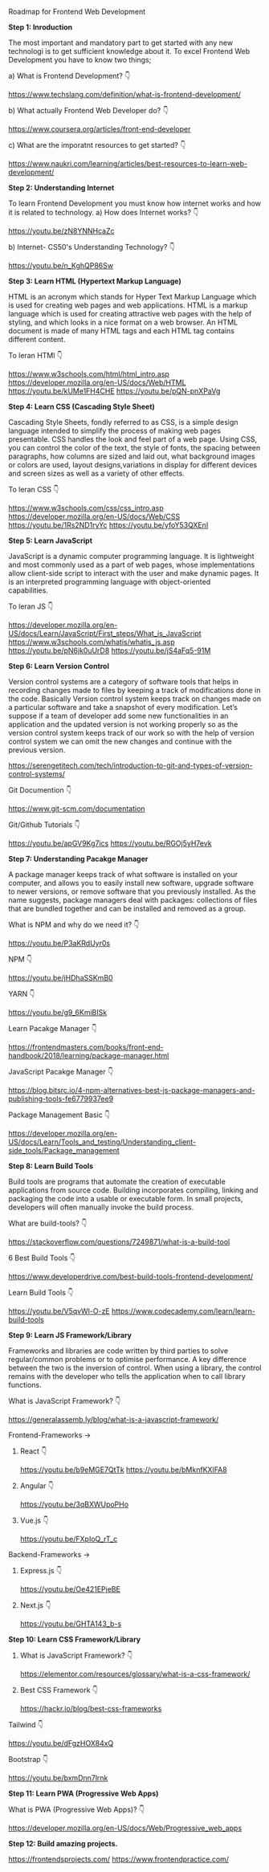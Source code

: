 Roadmap for Frontend Web Development

<strong>Step 1: Inroduction</strong> 

The most important and mandatory part to get started with any new technologi is to get sufficient knowledge about it.
To excel Frontend Web Development you have to know two things;

a) What is Frontend Development? 👇

https://www.techslang.com/definition/what-is-frontend-development/

b) What actually Frontend Web Developer do? 👇

https://www.coursera.org/articles/front-end-developer

c) What are the imporatnt resources to get started? 👇

https://www.naukri.com/learning/articles/best-resources-to-learn-web-development/

<strong>Step 2: Understanding Internet</strong>

To learn Frontend Development you must know how internet works and how it is related to technology.
a) How does Internet works? 👇

https://youtu.be/zN8YNNHcaZc

b) Internet- CS50's Understanding Technology? 👇

https://youtu.be/n_KghQP86Sw

<strong>Step 3: Learn HTML (Hypertext Markup Language)</strong>

HTML is an acronym which stands for Hyper Text Markup Language which is used for creating web pages and web applications.
HTML is a markup language which is used for creating attractive web pages with the help of styling, and which looks in a
nice format on a web browser. An HTML document is made of many HTML tags and each HTML tag contains different content.

To leran HTMl 👇

https://www.w3schools.com/html/html_intro.asp
https://developer.mozilla.org/en-US/docs/Web/HTML
https://youtu.be/kUMe1FH4CHE
https://youtu.be/pQN-pnXPaVg

<strong>Step 4: Learn CSS (Cascading Style Sheet)</strong>

Cascading Style Sheets, fondly referred to as CSS, is a simple design language intended to simplify the process of making web pages presentable.
CSS handles the look and feel part of a web page. Using CSS, you can control the color of the text, the style of fonts, the spacing between
paragraphs, how columns are sized and laid out, what background images or colors are used, layout designs,variations in display for different
devices and screen sizes as well as a variety of other effects.

To leran CSS 👇

https://www.w3schools.com/css/css_intro.asp
https://developer.mozilla.org/en-US/docs/Web/CSS
https://youtu.be/1Rs2ND1ryYc
https://youtu.be/yfoY53QXEnI

<strong>Step 5: Learn JavaScript</strong>

JavaScript is a dynamic computer programming language. It is lightweight and most commonly used as a part of web pages, whose implementations
allow client-side script to interact with the user and make dynamic pages. It is an interpreted programming language with object-oriented  
capabilities.

To leran JS 👇

https://developer.mozilla.org/en-US/docs/Learn/JavaScript/First_steps/What_is_JavaScript
https://www.w3schools.com/whatis/whatis_js.asp
https://youtu.be/pN6jk0uUrD8
https://youtu.be/jS4aFq5-91M

<strong>Step 6: Learn Version Control</strong>

Version control systems are a category of software tools that helps in recording changes made to files by keeping a track of modifications done
in the code. Basically Version control system keeps track on changes made on a particular software and take a snapshot of every modification.
Let’s suppose if a team of developer add some new functionalities in an application and the updated version is not working properly so as the
version control system keeps track of our work so with the help of version control system we can omit the new changes and continue with the
previous version.

https://serengetitech.com/tech/introduction-to-git-and-types-of-version-control-systems/

Git Documention 👇

https://www.git-scm.com/documentation

Git/Github Tutorials 👇

https://youtu.be/apGV9Kg7ics
https://youtu.be/RGOj5yH7evk

<strong>Step 7: Understanding Pacakge Manager</strong>

A package manager keeps track of what software is installed on your computer, and allows you to easily install new software, upgrade software to newer
versions, or remove software that you previously installed. As the name suggests, package managers deal with packages: collections of files that are
bundled together and can be installed and removed as a group.

What is NPM and why do we need it? 👇

https://youtu.be/P3aKRdUyr0s

NPM 👇

https://youtu.be/jHDhaSSKmB0

YARN 👇

https://youtu.be/g9_6KmiBISk

Learn Pacakge Manager 👇

https://frontendmasters.com/books/front-end-handbook/2018/learning/package-manager.html

JavaScript Pacakge Manager 👇

https://blog.bitsrc.io/4-npm-alternatives-best-js-package-managers-and-publishing-tools-fe6779937ee9

Package Management Basic 👇

https://developer.mozilla.org/en-US/docs/Learn/Tools_and_testing/Understanding_client-side_tools/Package_management

<strong>Step 8: Learn Build Tools</strong>

Build tools are programs that automate the creation of executable applications from source code. Building incorporates
compiling, linking and packaging the code into a usable or executable form. In small projects, developers will often
manually invoke the build process.

What are build-tools? 👇

https://stackoverflow.com/questions/7249871/what-is-a-build-tool

6 Best Build Tools 👇

https://www.developerdrive.com/best-build-tools-frontend-development/

Learn Build Tools 👇

https://youtu.be/V5qvWl-O-zE
https://www.codecademy.com/learn/learn-build-tools

<strong>Step 9: Learn JS Framework/Library</strong>

Frameworks and libraries are code written by third parties to solve regular/common problems or to optimise performance.
A key difference between the two is the inversion of control. When using a library, the control remains with the developer
who tells the application when to call library functions.

What is JavaScript Framework? 👇

https://generalassemb.ly/blog/what-is-a-javascript-framework/

Frontend-Frameworks ->

1. React 👇

   https://youtu.be/b9eMGE7QtTk
   https://youtu.be/bMknfKXIFA8

2. Angular 👇

   https://youtu.be/3qBXWUpoPHo

3. Vue.js 👇

   https://youtu.be/FXpIoQ_rT_c

Backend-Frameworks ->

1. Express.js 👇

   https://youtu.be/Oe421EPjeBE

2. Next.js 👇

   https://youtu.be/GHTA143_b-s

<strong>Step 10: Learn CSS Framework/Library</strong>

1. What is JavaScript Framework? 👇

   https://elementor.com/resources/glossary/what-is-a-css-framework/

2. Best CSS Framework 👇

   https://hackr.io/blog/best-css-frameworks

Tailwind 👇

https://youtu.be/dFgzHOX84xQ

Bootstrap 👇

https://youtu.be/bxmDnn7lrnk

<strong>Step 11: Learn PWA (Progressive Web Apps)</strong>

What is PWA (Progressive Web Apps)? 👇

https://developer.mozilla.org/en-US/docs/Web/Progressive_web_apps

<strong>Step 12: Build amazing projects.</strong>

https://frontendsprojects.com/
https://www.frontendpractice.com/
